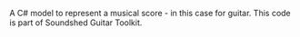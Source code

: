 A C# model to represent a musical score - in this case for guitar. This code is part of Soundshed Guitar Toolkit.